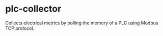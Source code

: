 # plc-collector
Collects electrical metrics by polling the memory of a PLC using Modbus TCP protocol.
